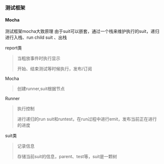 ### 测试框架

#### Mocha
测试框架mocha大致原理
由于suit可以嵌套，通过一个栈来维护执行的suit，递归进行入栈、run child suit 、出栈

report类
> 当粗放事件时执行显示
> 
> 开始、结束测试等时候执行，发布/订阅

Mocha
> 创建runner,suit根据节点	

Runner 
> 执行控制 
> 
> 进行递归的run suit和runtest，在run过程中进行emit，发布当前正在进行的进度

suit类
> 记录信息
> 
> 存储当前suit的信息，parent、test等，suit是一颗树
